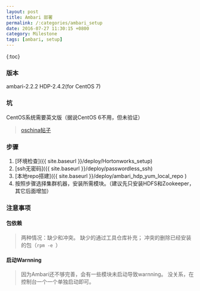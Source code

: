 ```yaml
---
layout: post
title: Ambari 部署
permalink: /:categories/ambari_setup
date: 2016-07-27 11:30:15 +0800
category: Milestone
tags: [ambari, setup]
---
```


{:toc}

### 版本

ambari-2.2.2
HDP-2.4.2(for CentOS 7)

### 坑

CentOS系统需要英文版（据说CentOS 6不用，但未验证）

> [oschina帖子](http://www.oschina.net/question/2684511_2159089?fromerr=LweXJhlz)

### 步骤

1. [环境检查]({{ site.baseurl }}/deploy/Hortonworks_setup)
2. [ssh无密码]({{ site.baseurl }}/deploy/passwordless_ssh)
3. [本地repo搭建]({{ site.baseurl }}/deploy/ambari_hdp_yum_local_repo )
4. 按照步骤选择集群机器，安装所需模块。（建议先只安装HDFS和Zookeeper，其它后面增加）

### 注意事项

#### 包依赖

> 两种情况：缺少和冲突。
> 缺少的通过工具仓库补充；
> 冲突的删除已经安装的包（`rpm -e `）

#### 启动Warnning

> 因为Ambari还不够完善，会有一些模块未启动导致warnning。
> 没关系，在控制台一个一个单独启动即可。

